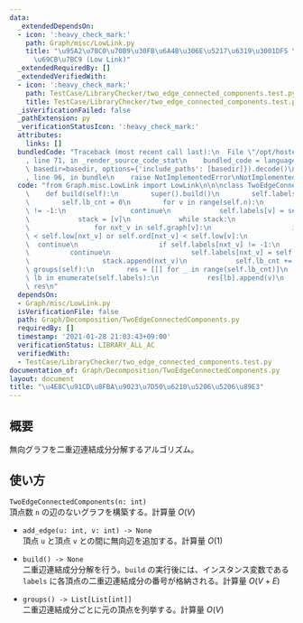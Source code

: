 ```yaml
---
data:
  _extendedDependsOn:
  - icon: ':heavy_check_mark:'
    path: Graph/misc/LowLink.py
    title: "\u95A2\u7BC0\u70B9\u30FB\u6A4B\u306E\u5217\u6319\u3001DFS \u6728\u306E\
      \u69CB\u7BC9 (Low Link)"
  _extendedRequiredBy: []
  _extendedVerifiedWith:
  - icon: ':heavy_check_mark:'
    path: TestCase/LibraryChecker/two_edge_connected_components.test.py
    title: TestCase/LibraryChecker/two_edge_connected_components.test.py
  _isVerificationFailed: false
  _pathExtension: py
  _verificationStatusIcon: ':heavy_check_mark:'
  attributes:
    links: []
  bundledCode: "Traceback (most recent call last):\n  File \"/opt/hostedtoolcache/Python/3.10.2/x64/lib/python3.10/site-packages/onlinejudge_verify/documentation/build.py\"\
    , line 71, in _render_source_code_stat\n    bundled_code = language.bundle(stat.path,\
    \ basedir=basedir, options={'include_paths': [basedir]}).decode()\n  File \"/opt/hostedtoolcache/Python/3.10.2/x64/lib/python3.10/site-packages/onlinejudge_verify/languages/python.py\"\
    , line 96, in bundle\n    raise NotImplementedError\nNotImplementedError\n"
  code: "from Graph.misc.LowLink import LowLink\n\n\nclass TwoEdgeConnectedComponents(LowLink):\n\
    \    def build(self):\n        super().build()\n        self.labels = [-1] * self.n\n\
    \        self.lb_cnt = 0\n        for v in range(self.n):\n            if self.labels[v]\
    \ != -1:\n                continue\n            self.labels[v] = self.lb_cnt\n\
    \            stack = [v]\n            while stack:\n                v = stack.pop()\n\
    \                for nxt_v in self.graph[v]:\n                    if self.ord[v]\
    \ < self.low[nxt_v] or self.ord[nxt_v] < self.low[v]:\n                      \
    \  continue\n                    if self.labels[nxt_v] != -1:\n              \
    \          continue\n                    self.labels[nxt_v] = self.lb_cnt\n  \
    \                  stack.append(nxt_v)\n            self.lb_cnt += 1\n\n    def\
    \ groups(self):\n        res = [[] for _ in range(self.lb_cnt)]\n        for v,\
    \ lb in enumerate(self.labels):\n            res[lb].append(v)\n        return\
    \ res\n"
  dependsOn:
  - Graph/misc/LowLink.py
  isVerificationFile: false
  path: Graph/Decomposition/TwoEdgeConnectedComponents.py
  requiredBy: []
  timestamp: '2021-01-28 21:03:43+09:00'
  verificationStatus: LIBRARY_ALL_AC
  verifiedWith:
  - TestCase/LibraryChecker/two_edge_connected_components.test.py
documentation_of: Graph/Decomposition/TwoEdgeConnectedComponents.py
layout: document
title: "\u4E8C\u91CD\u8FBA\u9023\u7D50\u6210\u5206\u5206\u89E3"
---
```


## 概要
無向グラフを二重辺連結成分分解するアルゴリズム。

## 使い方
`TwoEdgeConnectedComponents(n: int)`  
頂点数 `n` の辺のないグラフを構築する。計算量 $O(V)$

- `add_edge(u: int, v: int) -> None`  
頂点 `u` と頂点 `v` との間に無向辺を追加する。計算量 $O(1)$

- `build() -> None`  
二重辺連結成分分解を行う。`build` の実行後には、インスタンス変数である `labels` に各頂点の二重辺連結成分の番号が格納される。計算量 $O(V + E)$

- `groups() -> List[List[int]]`  
二重辺連結成分ごとに元の頂点を列挙する。計算量 $O(V)$
